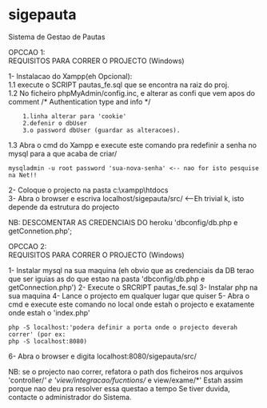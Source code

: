 # sigepauta
Sistema de Gestao de Pautas 

OPCCAO 1: <br> 
    REQUISITOS PARA CORRER O PROJECTO (Windows)

1- Instalacao do Xampp(eh Opcional):<br>
    1.1 execute o SCRIPT pautas_fe.sql que se encontra na raiz do proj.  
    1.2 No ficheiro phpMyAdmin/config.inc, e alterar as confi que 
    vem apos do comment /* Authentication type and info */
    
        1.linha alterar para 'cookie'
        2.defenir o dbUser
        3.o password dbUser (guardar as alteracoes).
        
   1.3 Abra o cmd do Xampp e execute este comando pra redefinir a senha no mysql para a que acaba de criar/
    
    mysqladmin -u root password 'sua-nova-senha' <-- nao for isto pesquise na Net!!
     
2- Coloque o projecto na pasta c:\xampp\htdocs\
3- Abra o browser e escriva localhost/sigepauta/src/  <--Eh trivial k, isto depende da estrutura do projecto <br>

NB: DESCOMENTAR AS CREDENCIAIS DO heroku 'dbconfig/db.php e getConnetion.php';

OPCCAO 2:<br> 
    REQUISITOS PARA CORRER O PROJECTO (Windows)

1- Instalar mysql na sua maquina (eh obvio que as credenciais da DB terao que ser iguias as do que estao na pasta 'dbconfig/db.php e getConnection.php')
2- Execute o SRCRIPT pautas_fe.sql
3- Instalar php na sua maquina
4- Lance o projecto em qualquer lugar que quiser
5- Abra o cmd e execute este comando no local onde estah o projecto e exatamente onde estah o 'index.php' 

    php -S localhost:'podera definir a porta onde o projecto deverah correr' (por ex:
    php -S localhost:8080)
    
6- Abra o browser e digita localhost:8080/sigepauta/src/

    
NB: se o projecto nao correr, refatora o path dos ficheiros nos arquivos 'controller/*' e 'view/integracao/fucntions/*  e view/exame/*'
Estah assim porque nao deu pra resolver essa questao a tempo
Se tiver duvida, contacte o administrador do Sistema.